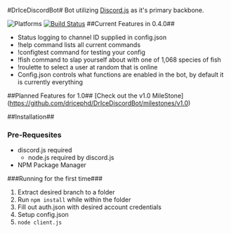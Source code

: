 #DrIceDiscordBot#
Bot utilizing [Discord.js](https://github.com/hydrabolt/discord.js) as it's primary backbone.

![Platforms](https://img.shields.io/badge/OS%20Tested-Win%2010%2C%20WinServer%202012%20R2-brightgreen.svg) [![Build Status](https://travis-ci.org/dricephd/DrIceDiscordBot.svg?branch=development)](https://travis-ci.org/dricephd/DrIceDiscordBot)
##Current Features in 0.4.0##
- Status logging to channel ID supplied in config.json
- !help command lists all current commands
- !configtest command for testing your config
- !fish command to slap yourself about with one of 1,068 species of fish
- !roulette to select a user at random that is online
- Config.json controls what functions are enabled in the bot, by default it is currently everything

##Planned Features for 1.0##
[Check out the v1.0 MileStone] (https://github.com/dricephd/DrIceDiscordBot/milestones/v1.0)

##Installation##
### Pre-Requesites
- discord.js required
  - node.js required by discord.js
- NPM Package Manager

###Running for the first time###
1. Extract desired branch to a folder
2. Run `npm install` while within the folder
3. Fill out auth.json with desired account credentials
4. Setup config.json
5. `node client.js`
